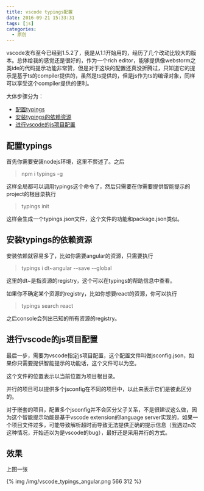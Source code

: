 ```yaml
---
title: vscode typings配置
date: 2016-09-21 15:33:31
tags: [js]
categories: 
  - 原创
---
```

vscode发布至今已经到1.5.2了，我是从1.1开始用的，经历了几个改动比较大的版本。总体给我的感觉还是很好的，作为一个rich editor，能够提供像webstorm之类ide的代码提示功能非常赞，但是对于这块的配置还真没折腾过，只知道它的提示是基于ts的compiler提供的，虽然是ts提供的，但是js作为ts的编译对象，同样可以享受这个compiler提供的便利。

<!--more-->

大体步骤分为：
* [配置typings](#进行vscode的js项目配置) 
* [安装typings的依赖资源](#安装typings的依赖资源)
* [进行vscode的js项目配置](#进行vscode的js项目配置)

## 配置typings

首先你需要安装nodejs环境，这里不赘述了。之后

> npm i typings -g

这样全局都可以调用typings这个命令了，然后只需要在你需要提供智能提示的project的根目录执行

> typings init

这样会生成一个typings.json文件，这个文件的功能和package.json类似。

## 安装typings的依赖资源

安装依赖就容易多了，比如你需要angular的资源，只需要执行

> typings i dt~angular --save --global

这里的dt~是指资源的registry，这个可以在typings的帮助信息中查看。

如果你不确定某个资源的registry，比如你想要react的资源，你可以执行

> typings search react

之后console会列出已知的所有资源的registry。

## 进行vscode的js项目配置

最后一步，需要为vscode指定js项目配置，这个配置文件叫做jsconfig.json，如果你只需要提供智能提示的功能话，这个文件可以为空。

这个文件的位置表示以当前位置为项目根目录。

并行的项目可以提供多个jsconfig在不同的项目中，以此来表示它们是彼此区分的。

对于嵌套的项目，配置多个jsconfig并不会区分父子关系，不是很建议这么做，因为这个智能提示功能是基于vscode extension的language server实现的，如果一个项目文件过多，可能导致解析超时而导致无法提供正确的提示信息（我遇过n次这种情况，开始还以为是vscode的bug），最好还是采用并行的方式。

## 效果

上图一张

{% img /img/vscode_typings_angular.png 566 312 
%}